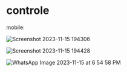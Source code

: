 # controle


mobile:




![Screenshot 2023-11-15 194306](https://github.com/safiyadaoudi01/controle/assets/120654774/4d7d321c-6fc9-4e0a-b9d4-8005d5d47cf0)





![Screenshot 2023-11-15 194428](https://github.com/safiyadaoudi01/controle/assets/120654774/366586db-72a8-4e92-875c-6049b7bddbcd)




![WhatsApp Image 2023-11-15 at 6 54 58 PM](https://github.com/safiyadaoudi01/controle/assets/120654774/781f28e6-14ad-4bc7-a596-eaebb0ea9ea8)




